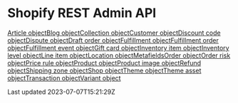 # Shopify REST Admin API

[Article object](/platform/liquid/objects/shopify/article)[Blog object](/platform/liquid/objects/shopify/blog)[Collection object](/platform/liquid/objects/shopify/collection)[Customer object](/platform/liquid/objects/shopify/customer-object)[Discount code object](/platform/liquid/objects/shopify/discount-code)[Dispute object](/platform/liquid/objects/shopify/dispute)[Draft order object](/platform/liquid/objects/shopify/draft-order)[Fulfillment object](/platform/liquid/objects/shopify/fulfillment)[Fulfillment order object](/platform/liquid/objects/shopify/fulfillment-order)[Fulfillment event object](/platform/liquid/objects/shopify/fulfillment-event)[Gift card object](/platform/liquid/objects/shopify/gift-card)[Inventory item object](/platform/liquid/objects/shopify/inventory-item)[Inventory level object](/platform/liquid/objects/shopify/inventory-level)[Line item object](/platform/liquid/objects/shopify/line-item)[Location object](/platform/liquid/objects/shopify/location)[Metafields](/platform/liquid/objects/shopify/metafields)[Order object](/platform/liquid/objects/shopify/order)[Order risk object](/platform/liquid/objects/shopify/order-risk)[Price rule object](/platform/liquid/objects/shopify/price-rule)[Product object](/platform/liquid/objects/shopify/product)[Product image object](/platform/liquid/objects/shopify/product-image)[Refund object](/platform/liquid/objects/shopify/refund)[Shipping zone object](/platform/liquid/objects/shopify/shipping-zone)[Shop object](/platform/liquid/objects/shopify/shop)[Theme object](/platform/liquid/objects/shopify/theme)[Theme asset object](/platform/liquid/objects/shopify/theme-asset)[Transaction object](/platform/liquid/objects/shopify/transaction)[Variant object](/platform/liquid/objects/shopify/variant)

Last updated 2023-07-07T15:21:29Z